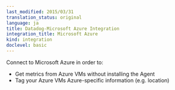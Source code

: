 ```yaml
---
last_modified: 2015/03/31
translation_status: original
language: ja
title: Datadog-Microsoft Azure Integration
integration_title: Microsoft Azure
kind: integration
doclevel: basic
---
```



Connect to Microsoft Azure in order to:

* Get metrics from Azure VMs without installing the Agent
* Tag your Azure VMs Azure-specific information (e.g. location)
